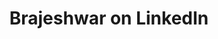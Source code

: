 ---
layout: redirect
sitemap: false
title: Brajeshwar on LinkedIn
permalink: /go/linkedin/
redirect_to: https://www.linkedin.com/in/brajeshwar/
---
